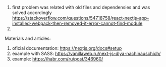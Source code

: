 1) first problem was related with old files and dependensies and was solved accordingly https://stackoverflow.com/questions/54718758/react-nextjs-app-installed-webpack-then-removed-it-error-cannot-find-module
2) 

Materials and articles: 
1) oficial documentation: https://nextjs.org/docs#setup
2) example with SASS: https://vanillaweb.ru/next-js-dlya-nachinauschich/
3) example: https://habr.com/ru/post/346960/